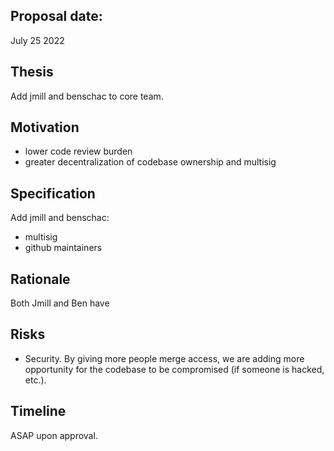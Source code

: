 ## Proposal date:
July 25 2022

## Thesis
Add jmill and benschac to core team.

## Motivation
- lower code review burden
- greater decentralization of codebase ownership and multisig

## Specification

Add jmill and benschac:
- multisig
- github maintainers

## Rationale
Both Jmill and Ben have 

## Risks
- Security. By giving more people merge access, we are adding more opportunity for the codebase to be compromised (if someone is hacked, etc.).

## Timeline
ASAP upon approval.
